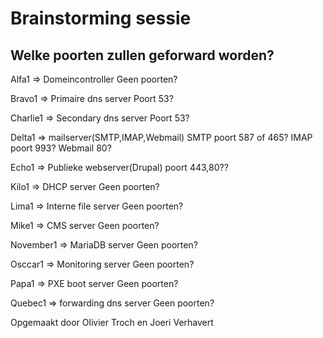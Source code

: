 # Brainstorming sessie

## Welke poorten zullen geforward worden? 
Alfa1 => Domeincontroller
Geen poorten? 

Bravo1 => Primaire dns server 
Poort 53?

Charlie1 => Secondary dns server
Poort 53?

Delta1 => mailserver(SMTP,IMAP,Webmail)
SMTP poort 587 of 465?
IMAP poort 993?
Webmail 80?

Echo1 => Publieke webserver(Drupal)
poort 443,80??

Kilo1 => DHCP server
Geen poorten?

Lima1 => Interne file server
Geen poorten?

Mike1 => CMS server
Geen poorten?

November1 => MariaDB server
Geen poorten?

Osccar1 => Monitoring server
Geen poorten?

Papa1 => PXE boot server
Geen poorten?

Quebec1 => forwarding dns server
Geen poorten?

Opgemaakt door Olivier Troch en Joeri Verhavert